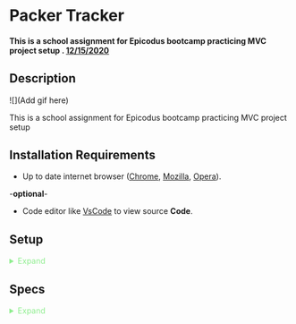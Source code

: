 # Packer Tracker

#### **This is a school assignment for Epicodus bootcamp practicing MVC project setup . <span style="text-decoration:underline">12/15/2020**

## Description

![](Add gif here)

This is a school assignment for Epicodus bootcamp practicing MVC project setup 

## Installation Requirements

- Up to date internet browser ([Chrome](https://www.google.com/chrome/?brand=CHBD&gclid=Cj0KCQjw28T8BRDbARIsAEOMBcy9jwgkNels1LOSIWTx4sDazLfEgC6PylTug62KqyWPeA0EMyr3254aAjTTEALw_wcB&gclsrc=aw.ds), [Mozilla](https://www.mozilla.org/en-US/firefox/), [Opera](https://www.opera.com/)).
 
 -**optional**- 
- Code editor like [VsCode](https://**Code**.visualstudio.com/download) to view source **Code**.

## Setup
<details>
<summary style = "color:lightgreen">Expand </summary>
<br>

#### From the web
1. Go to this [GitHub Repo Page](https://github.com/POsten040/Parcels).
2. Click the "Code" and click the 'Download zip' option.
3. Unzip the file, navigate to the **Parcels.Tests** directory and in the terminal run : `dotnet restore`
4. To run the tests from the terminal type: `dotnet test`
5. After that is successful navigate to the **Parcels** directory and type in the terminal: `dotnet run`
</details>

## Specs

<details>
<summary style = "color:lightgreen">Expand </summary>
<br>

### Describe
<table>
  <tr>
    <th>Test</th>
    <th>Input</th>
    <th>Expect</th>
  <tr>
    <th></th>
    <th></th>
    <th></th>
  <tr>
    <th></th>
    <th></th>
    <th></th>
</table>
<!-- 
Parcels:
Name: 
**
Dimensions : 
Height 
Width 
Length
**
Volume:
Weight
-->
## Contact 
- posten.coding@gmail.com

## Technologies Used

- C#
- MSTest
- .NET core 2.2
- MVC

## License

[MIT license](https://opensource.org/licenses/MIT)

## Copyright (c) 2020 **_Patrick Osten_**

Permission is hereby granted, free of charge, to any person obtaining a copy of this software and associated documentation files (the "Software"), to deal in the Software without restriction, including without limitation the rights to use, copy, modify, merge, publish, distribute, sublicense, and/or sell copies of the Software, and to permit persons to whom the Software is furnished to do so, subject to the following conditions:

The above copyright notice and this permission notice shall be included in all copies or substantial portions of the Software.

THE SOFTWARE IS PROVIDED "AS IS", WITHOUT WARRANTY OF ANY KIND, EXPRESS OR IMPLIED, INCLUDING BUT NOT LIMITED TO THE WARRANTIES OF MERCHANTABILITY, FITNESS FOR A PARTICULAR PURPOSE AND NONINFRINGEMENT. IN NO EVENT SHALL THE AUTHORS OR COPYRIGHT HOLDERS BE LIABLE FOR ANY CLAIM, DAMAGES OR OTHER LIABILITY, WHETHER IN AN ACTION OF CONTRACT, TORT OR OTHERWISE, ARISING FROM, OUT OF OR IN CONNECTION WITH THE SOFTWARE OR THE USE OR OTHER DEALINGS IN THE SOFTWARE.